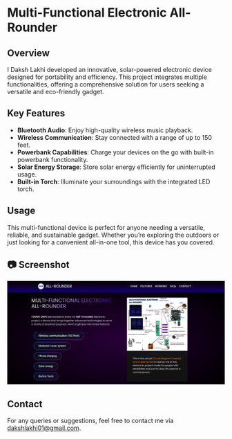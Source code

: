 # Multi-Functional Electronic All-Rounder

## Overview

I Daksh Lakhi developed an innovative, solar-powered electronic device designed for portability and efficiency. This project integrates multiple functionalities, offering a comprehensive solution for users seeking a versatile and eco-friendly gadget.

## Key Features

- **Bluetooth Audio**: Enjoy high-quality wireless music playback.
- **Wireless Communication**: Stay connected with a range of up to 150 feet.
- **Powerbank Capabilities**: Charge your devices on the go with built-in powerbank functionality.
- **Solar Energy Storage**: Store solar energy efficiently for uninterrupted usage.
- **Built-in Torch**: Illuminate your surroundings with the integrated LED torch.

## Usage

This multi-functional device is perfect for anyone needing a versatile, reliable, and sustainable gadget. Whether you’re exploring the outdoors or just looking for a convenient all-in-one tool, this device has you covered.

## 📷 Screenshot

![Display website screenshot of Multi-Functional Electronic All-Rounder](website-img.png)

## Contact
For any queries or suggestions, feel free to contact me via [dakshlakhi01@gmail.com](mailto:dakshlakhi01@gmail.com).